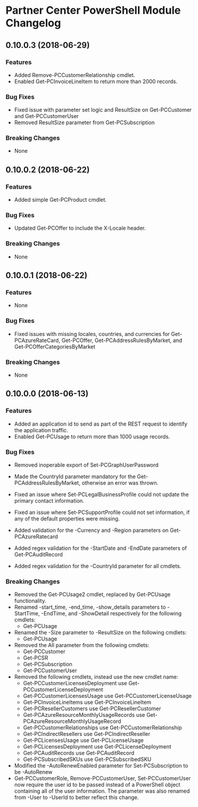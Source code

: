 # Partner Center PowerShell Module Changelog

## 0.10.0.3 (2018-06-29)

### Features

* Added Remove-PCCustomerRelationship cmdlet.
* Enabled Get-PCInvoiceLineItem to return more than 2000 records.

### Bug Fixes

* Fixed issue with parameter set logic and ResultSize on Get-PCCustomer and Get-PCCustomerUser
* Removed ResultSize parameter from Get-PCSubscription

### Breaking Changes

* None

## 0.10.0.2 (2018-06-22)

### Features

* Added simple Get-PCProduct cmdlet.

### Bug Fixes

* Updated Get-PCOffer to include the X-Locale header.

### Breaking Changes

* None

## 0.10.0.1 (2018-06-22)

### Features

* None

### Bug Fixes

* Fixed issues with missing locales, countries, and currencies for Get-PCAzureRateCard, Get-PCOffer, Get-PCAddressRulesByMarket, and Get-PCOfferCategoriesByMarket

### Breaking Changes

* None

## 0.10.0.0 (2018-06-13)

### Features

* Added an application id to send as part of the REST request to identify the application traffic.
* Enabled Get-PCUsage to return more than 1000 usage records.

### Bug Fixes

* Removed inoperable export of Set-PCGraphUserPassword
* Made the CountryId parameter mandatory for the Get-PCAddressRulesByMarket, otherwise an error was thrown.
* Fixed an issue where Set-PCLegalBusinessProfile could not update the primary contact information.
* Fixed an issue where Set-PCSupportProfile could not set information, if any of the default properties were missing.

* Added validation for the -Currency and -Region parameters on Get-PCAzureRatecard
* Added regex validation for the -StartDate and -EndDate parameters of Get-PCAuditRecord
* Added regex validation for the -CountryId parameter for all cmdlets.

### Breaking Changes

* Removed the Get-PCUsage2 cmdlet, replaced by Get-PCUsage functionality.
* Renamed -start_time, -end_time, -show_details parameters to -StartTime, -EndTime, and -ShowDetail respectively for the following cmdlets:
  * Get-PCUsage
* Renamed the -Size parameter to -ResultSize on the following cmdlets:
  * Get-PCUsage
* Removed the All parameter from the following cmdlets:
  * Get-PCCustomer
  * Get-PCSR
  * Get-PCSubscription
  * Get-PCCustomerUser
* Removed the following cmdlets, instead use the new cmdlet name:
  * Get-PCCustomerLicensesDeployment use Get-PCCustomerLicenseDeployment
  * Get-PCCustomerLicensesUsage use Get-PCCustomerLicenseUsage
  * Get-PCInvoiceLineItems use Get-PCInvoiceLineItem
  * Get-PCResellerCustomers use Get-PCResellerCustomer
  * Get-PCAzureResourceMonthlyUsageRecords use Get-PCAzureResourceMonthlyUsageRecord
  * Get-PCCustomerRelationships use Get-PCCustomerRelationship
  * Get-PCIndirectResellers use Get-PCIndirectReseller
  * Get-PCLicensesUsage use Get-PCLicenseUsage
  * Get-PCLicensesDeployment use Get-PCLicenseDeployment
  * Get-PCAuditRecords use Get-PCAuditRecord
  * Get-PCSubscribedSKUs use Get-PCSubscribedSKU
* Modified the -AutoRenewEnabled parameter for Set-PCSubscription to be -AutoRenew
* Get-PCCustomerRole, Remove-PCCustomerUser, Set-PCCustomerUser now require the user id to be passed instead of a PowerShell object containing all of the user information. The parameter was also renamed from -User to -UserId to better reflect this change.